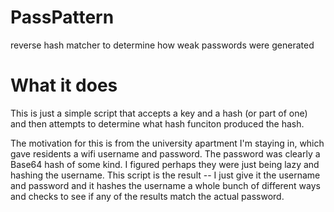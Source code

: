 # PassPattern
reverse hash matcher to determine how weak passwords were generated

# What it does

This is just a simple script that accepts a key and a hash (or part of one) and then attempts to determine what hash funciton produced the hash.

The motivation for this is from the university apartment I'm staying in, which gave residents a wifi username and password.  The password was clearly a Base64 hash of some kind.  I figured perhaps they were just being lazy and hashing the username.  This script is the result -- I just give it the username and password and it hashes the username a whole bunch of different ways and checks to see if any of the results match the actual password.
